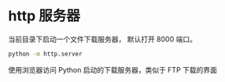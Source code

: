 # http 服务器

当前目录下启动一个文件下载服务器， 默认打开 8000 端口。

```bash
python -m http.server
```

使用浏览器访问 Python 启动的下载服务器，类似于 FTP 下载的界面
